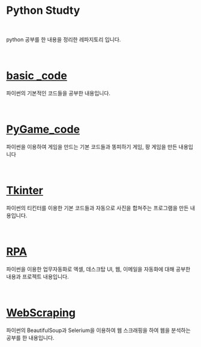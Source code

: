 # **Python Studty**

<br>

python 공부를 한 내용을 정리한 레파지토리 입니다.

<br>

# **[basic _code](https://github.com/jong-seoung/Python/tree/main/Basic_Code)**
파이썬의 기본적인 코드들을 공부한 내용입니다.

<br>

# **[PyGame_code](https://github.com/jong-seoung/Python/tree/main/GameDevelopment)**
파이썬을 이용하여 게임을 만드는 기본 코드들과 똥피하기 게임, 팡 게임을 만든 내용입니다

<br>

# **[Tkinter](https://github.com/jong-seoung/Python/tree/main/GUI_Tkinter)**
파이썬의 티킨터를 이용한 기본 코드들과 자동으로 사진을 합쳐주는 프로그램을 만든 내용입니다.

<br>

# **[RPA](https://github.com/jong-seoung/Python/tree/main/RPA)**
파이썬을 이용한 업무자동화로 엑셀, 데스크탑 UI, 웹, 이메일을 자동화에 대해 공부한 내용과 프로젝트 내용입니다.

<br>

#  **[WebScraping](https://github.com/jong-seoung/Python/tree/main/webscraping)**
파이썬의 BeautifulSoup과 Selerium을 이용하여 웹 스크래핑을 하여 웹을 분석하는 공부를 한 내용입니다.